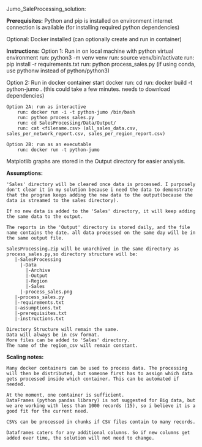 Jumo_SaleProcessing_solution:

<b>Prerequisites:</b>
    Python and pip is installed on environment
    internet connection is available (for installing required python dependencies)

Optional:
    Docker installed (can optionally create and run in container)
    
<b>Instructions:</b>
  Option 1: Run in on local machine with python virtual environment
    run: python3 -m venv venv
    run: source venv/bin/activate
    run: pip install -r requirements.txt
    run: python process_sales.py (if using conda, use pythonw instead of python/python3)

  Option 2: Run in docker container
    start docker
    run: cd <path to Jumo_Solution unarchived directory>
    run: docker build -t python-jumo . (this could take a few minutes. needs to download dependencies)

    Option 2A: run as interactive
        run: docker run -i -t python-jumo /bin/bash
        run: python process_sales.py
        run: cd SalesProcessing/Data/Output/
        run: cat <filename.csv> (all_sales_data.csv, sales_per_network_report.csv, sales_per_region_report.csv)

    Option 2B: run as an executable
        run: docker run -t python-jumo

  Matplotlib graphs are stored in the Output directory for easier analysis.
  
<b>Assumptions:</b>

    'Sales' directory will be cleared once data is processed. I purposely don't clear it in my solution because i need the data to demonstrate that the program keeps adding the new data to the output(because the data is streamed to the sales directory).
    
    If no new data is added to the 'Sales' directory, it will keep adding the same data to the output.
    
    The reports in the 'Output' directory is stored daily, and the file name contains the date. all data processed on the same day will be in the same output file.
    
    SalesProcessing.zip will be unarchived in the same directory as process_sales.py,so directory structure will be:
       |-SalesProcessing
         |-Data
           |-Archive
           |-Output
           |-Region
           |-Sales
         |-process_sales.png
       |-process_sales.py
       |-requirements.txt
       |-assumptions.txt
       |-prerequisites.txt
       |-instructions.txt

    Directory Structure will remain the same.
    Data will always be in csv format.
    More files can be added to 'Sales' directory.
    The name of the region_csv will remain constant.
    
<b>Scaling notes:</b>

    Many docker containers can be used to process data. The processing will then be distributed, but someone first has to assign which data gets processed inside which container. This can be automated if needed.
    
    At the moment, one container is sufficient.
    DataFrames (python pandas library) is not suggested for Big data, but we are working with less than 1000 records (15), so i believe it is a good fit for the current need.
    
    CSVs can be processed in chunks if CSV files contain to many records.
    
    Dataframes caters for any additional columns. So if new columns get added over time, the solution will not need to change.
